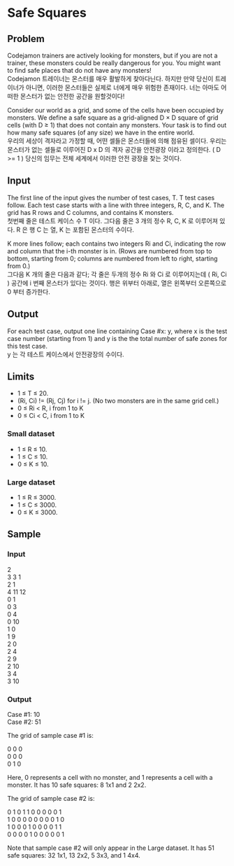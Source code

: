 # Safe Squares

## Problem
Codejamon trainers are actively looking for monsters, but if you are not a trainer, these monsters could be really dangerous for you. You might want to find safe places that do not have any monsters!    
Codejamon 트레이너는 몬스터를 매우 활발하게 찾아다닌다. 하지만 만약 당신이 트레이너가 아니면, 
 이러한 몬스터들은 실제로 너에게 매우 위험한 존재이다.
 너는 아마도 어떠한 몬스터가 없는 안전한 공간을 원할것이다!


Consider our world as a grid, and some of the cells have been occupied by monsters. We define a safe square as a grid-aligned D × D square of grid cells (with D ≥ 1) that does not contain any monsters. Your task is to find out how many safe squares (of any size) we have in the entire world.    
우리의 세상이 격자라고 가정할 때, 어떤 셀들은 몬스터들에 의해 점유된 셀이다.
우리는 몬스터가 없는 셀들로 이루어진 D x D 의 격자 공간을 안전광장 이라고 정의한다. ( D >= 1 )
당신의 임무는 전체 세계에서 이러한 안전 광장을 찾는 것이다.


## Input
The first line of the input gives the number of test cases, T. T test cases follow. Each test case starts with a line with three integers, R, C, and K. The grid has R rows and C columns, and contains K monsters.    
첫번째 줄은 테스트 케이스 수 T 이다.
그다음 줄은 3 개의 정수 R, C, K 로 이루어져 있다.
R 은 행 C 는 열, K 는 포함된 몬스터의 수이다.


K more lines follow; each contains two integers Ri and Ci, indicating the row and column that the i-th monster is in. (Rows are numbered from top to bottom, starting from 0; columns are numbered from left to right, starting from 0.)     
그다음 K 개의 줄은 다음과 같다; 각 줄은 두개의 정수 Ri 와 Ci 로 이루어지는데
( Ri, Ci ) 공간에 i 번째 몬스터가 있다는 것이다.
행은 위부터 아래로, 열은 왼쪽부터 오른쪽으로 0 부터 증가한다.



## Output
For each test case, output one line containing Case #x: y, where x is the test case number (starting from 1) and 
y is the the total number of safe zones for this test case.    
y 는 각 테스트 케이스에서 안전광장의 수이다.



## Limits
- 1 ≤ T ≤ 20.
- (Ri, Ci) != (Rj, Cj) for i != j. (No two monsters are in the same grid cell.)
- 0 ≤ Ri < R, i from 1 to K
- 0 ≤ Ci < C, i from 1 to K


### Small dataset
- 1 ≤ R ≤ 10.
- 1 ≤ C ≤ 10.
- 0 ≤ K ≤ 10.


### Large dataset
- 1 ≤ R ≤ 3000.
- 1 ≤ C ≤ 3000.
- 0 ≤ K ≤ 3000.


## Sample

### Input 
2  
3 3 1  
2 1  
4 11 12  
0 1  
0 3  
0 4  
0 10  
1 0  
1 9   
2 0  
2 4  
2 9  
2 10  
3 4  
3 10  


### Output 
Case #1: 10  
Case #2: 51  


The grid of sample case #1 is:
     
0 0 0  
0 0 0  
0 1 0  
   
Here, 0 represents a cell with no monster, and 1 represents a cell with a monster. It has 10 safe squares: 8 1x1 and 2 2x2.

The grid of sample case #2 is:
   
0 1 0 1 1 0 0 0 0 0 1  
1 0 0 0 0 0 0 0 0 1 0  
1 0 0 0 1 0 0 0 0 1 1  
0 0 0 0 1 0 0 0 0 0 1  

Note that sample case #2 will only appear in the Large dataset. It has 51 safe squares: 32 1x1, 13 2x2, 5 3x3, and 1 4x4.
